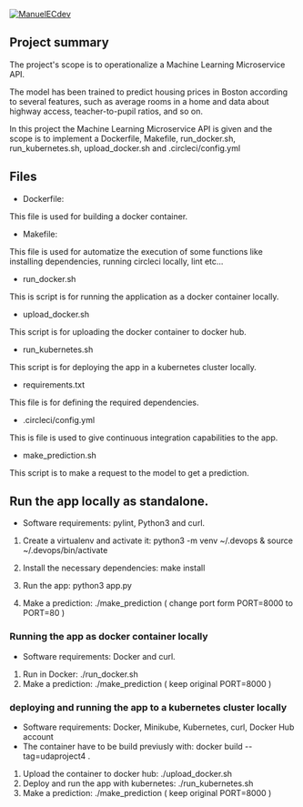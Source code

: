 [![ManuelECdev](https://circleci.com/gh/ManuelECdev/UdaProject4.svg?style=svg)](https://circleci.com/gh/ManuelECdev/UdaProject4)

## Project summary

The project's scope is to operationalize a Machine Learning Microservice API. 

The model has been trained to predict housing prices in Boston according to several features, such as average rooms in a home and data about highway access, teacher-to-pupil ratios, and so on. 

In this project the Machine Learning Microservice API is given and the scope is to implement a Dockerfile, Makefile, run_docker.sh, run_kubernetes.sh, upload_docker.sh and .circleci/config.yml

## Files 

* Dockerfile:

This file is used for building a docker container.

* Makefile: 

This file is used for automatize the execution of some functions like installing dependencies, running circleci locally, lint etc...

* run_docker.sh

This is script is for running the application as a docker container locally.

* upload_docker.sh 

This script is for uploading the docker container to docker hub.

* run_kubernetes.sh

This script is for deploying the app in a kubernetes cluster locally.

* requirements.txt

This file is for defining the required dependencies.

* .circleci/config.yml

This is file is used to give continuous integration capabilities to the app.

* make_prediction.sh

This script is to make a request to the model to get a prediction.


## Run the app locally as standalone.

- Software requirements: pylint, Python3 and curl.

 1. Create a virtualenv and activate it: python3 -m venv ~/.devops & source ~/.devops/bin/activate
2. Install the necessary dependencies: make install
3. Run the app: python3 app.py

4. Make a prediction: ./make_prediction ( change port form PORT=8000 to PORT=80 )

### Running the app as docker container locally

- Software requirements: Docker and curl.

1. Run in Docker:  ./run_docker.sh
2. Make a prediction: ./make_prediction ( keep original PORT=8000 )

### deploying and running the app to a  kubernetes cluster locally

 - Software requirements: Docker, Minikube, Kubernetes, curl, Docker Hub account
 - The container have to be build previusly with: docker build --tag=udaproject4 .

1. Upload the container to docker hub: ./upload_docker.sh
2. Deploy and run the app with kubernetes: ./run_kubernetes.sh
3. Make a prediction: ./make_prediction ( keep original PORT=8000 )
